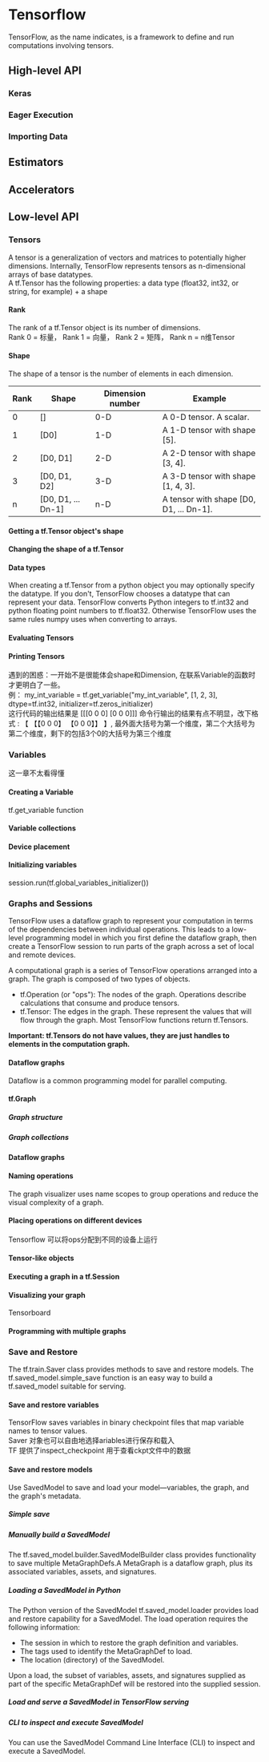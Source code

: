# Tensorflow
TensorFlow, as the name indicates, is a framework to define and run computations involving tensors. 
## High-level API

### Keras

### Eager Execution

### Importing Data

## Estimators

## Accelerators

## Low-level API

### Tensors
A tensor is a generalization of vectors and matrices to potentially higher dimensions. Internally, TensorFlow represents tensors as n-dimensional arrays of base datatypes.  
A tf.Tensor has the following properties:  a data type (float32, int32, or string, for example)  + a shape
#### Rank
The rank of a tf.Tensor object is its number of dimensions.  
Rank 0 = 标量， Rank 1 = 向量， Rank 2 = 矩阵， Rank n = n维Tensor
#### Shape
The shape of a tensor is the number of elements in each dimension.

Rank | Shape | Dimension number | Example
--- | --- | --- | ---
0 | [] | 0-D | A 0-D tensor.  A scalar.
1 | [D0] | 1-D | A 1-D tensor with shape [5].
2 | [D0, D1] | 2-D | A 2-D tensor with shape [3, 4].
3 | [D0, D1, D2] | 3-D | A 3-D tensor with shape [1, 4, 3].
n | [D0, D1, ... Dn-1] | n-D | A tensor with shape [D0, D1, ... Dn-1].

#### Getting a tf.Tensor object's shape
#### Changing the shape of a tf.Tensor
#### Data types
When creating a tf.Tensor from a python object you may optionally specify the datatype. If you don't, TensorFlow chooses a datatype that can represent your data. TensorFlow converts Python integers to tf.int32 and python floating point numbers to tf.float32. Otherwise TensorFlow uses the same rules numpy uses when converting to arrays.
#### Evaluating Tensors
#### Printing Tensors


遇到的困惑：一开始不是很能体会shape和Dimension, 在联系Variable的函数时才更明白了一些。  
例： my_int_variable = tf.get_variable("my_int_variable", [1, 2, 3], dtype=tf.int32, initializer=tf.zeros_initializer)  
这行代码的输出结果是 [[[0 0 0] [0 0 0]]]
命令行输出的结果有点不明显，改下格式 : 【       【【0 0 0】   【0 0 0】】       】, 最外面大括号为第一个维度，第二个大括号为第二个维度，剩下的包括3个0的大括号为第三个维度

### Variables
这一章不太看得懂
#### Creating a Variable
tf.get_variable function
#### Variable collections
#### Device placement
#### Initializing variables
session.run(tf.global_variables_initializer())

### Graphs and Sessions
TensorFlow uses a dataflow graph to represent your computation in terms of the dependencies between individual operations. This leads to a low-level programming model in which you first define the dataflow graph, then create a TensorFlow session to run parts of the graph across a set of local and remote devices.


A computational graph is a series of TensorFlow operations arranged into a graph. The graph is composed of two types of objects.  
* tf.Operation (or "ops"): The nodes of the graph. Operations describe calculations that consume and produce tensors.
* tf.Tensor: The edges in the graph. These represent the values that will flow through the graph. Most TensorFlow functions return tf.Tensors.

**Important: tf.Tensors do not have values, they are just handles to elements in the computation graph.** 

#### Dataflow graphs
Dataflow is a common programming model for parallel computing.
#### tf.Graph
##### Graph structure
##### Graph collections
#### Dataflow graphs
#### Naming operations
The graph visualizer uses name scopes to group operations and reduce the visual complexity of a graph.
#### Placing operations on different devices
Tensorflow 可以将ops分配到不同的设备上运行
#### Tensor-like objects
#### Executing a graph in a tf.Session
#### Visualizing your graph
Tensorboard
#### Programming with multiple graphs
### Save and Restore
The tf.train.Saver class provides methods to save and restore models. The tf.saved_model.simple_save function is an easy way to build a tf.saved_model suitable for serving.
#### Save and restore variables
TensorFlow saves variables in binary checkpoint files that map variable names to tensor values.  
Saver 对象也可以自由地选择ariables进行保存和载入  
TF 提供了inspect_checkpoint 用于查看ckpt文件中的数据
#### Save and restore models
Use SavedModel to save and load your model—variables, the graph, and the graph's metadata.
##### Simple save
##### Manually build a SavedModel
The tf.saved_model.builder.SavedModelBuilder class provides functionality to save multiple MetaGraphDefs.A MetaGraph is a dataflow graph, plus its associated variables, assets, and signatures.
##### Loading a SavedModel in Python
The Python version of the SavedModel tf.saved_model.loader provides load and restore capability for a SavedModel. The load operation requires the following information:

+ The session in which to restore the graph definition and variables.
+ The tags used to identify the MetaGraphDef to load.
+ The location (directory) of the SavedModel.

Upon a load, the subset of variables, assets, and signatures supplied as part of the specific MetaGraphDef will be restored into the supplied session.
##### Load and serve a SavedModel in TensorFlow serving
##### CLI to inspect and execute SavedModel
You can use the SavedModel Command Line Interface (CLI) to inspect and execute a SavedModel. 

